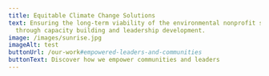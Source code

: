 ```yaml
---
title: Equitable Climate Change Solutions
text: Ensuring the long-term viability of the environmental nonprofit sector
  through capacity building and leadership development.
image: /images/sunrise.jpg
imageAlt: test
buttonUrl: /our-work#empowered-leaders-and-communities
buttonText: Discover how we empower communities and leaders
---
```

